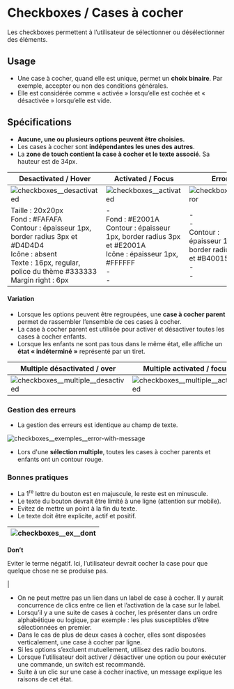# Checkboxes / Cases à cocher

Les checkboxes permettent à l’utilisateur de sélectionner ou désélectionner des éléments.

## Usage

- Une case à cocher, quand elle est unique, permet un **choix binaire**. Par exemple, accepter ou non des conditions générales.
- Elle est considérée comme « activée » lorsqu’elle est cochée et « désactivée » lorsqu’elle est vide.


## Spécifications

- **Aucune, une ou plusieurs options peuvent être choisies.**
- Les cases à cocher sont **indépendantes les unes des autres**.
- La **zone de touch contient la case à cocher et le texte associé**. Sa hauteur est de 34px.

Desactivated / Hover | Activated / Focus | Error | Disabled
------------ | ------------- | ------------- | ------------- |
![checkboxes__desactivated](components/COMPONENTS/Inputs/Checkboxes/design/checkboxes__desactivated.png)|![checkboxes__activated](components/COMPONENTS/Inputs/Checkboxes/design/checkboxes__activated.png)|![checkboxes__error](components/COMPONENTS/Inputs/Checkboxes/design/checkboxes__error.png)|![checkboxes__desactivated__disabled](components/COMPONENTS/Inputs/Checkboxes/design/checkboxes__desactivated__disabled.png)
Taille : 20x20px <br> Fond : #FAFAFA <br> Contour : épaisseur 1px, border radius 3px et #D4D4D4 <br> Icône : absent  <br> Texte : 16px, regular, police du thème #333333 <br> Margin right : 6px | -  <br> Fond : #E2001A <br> Contour : épaisseur 1px, border radius 3px et #E2001A <br> Icône : épaisseur 1px, #FFFFFF <br> - <br> - | - <br> -  <br>  Contour : épaisseur 1px, border radius 3px et #B40015 <br> - <br> -  | Opacité&nbsp;:&nbsp;40 %



#### Variation

- Lorsque les options peuvent être regroupées, une **case à cocher parent** permet de rassembler l’ensemble de ces cases à cocher.
- La case à cocher parent est utilisée pour activer et désactiver toutes les cases à cocher enfants.
- Lorsque les enfants ne sont pas tous dans le même état, elle affiche un **état «&nbsp;indéterminé&nbsp;»** représenté par un tiret.

Multiple désactivated / over | Multiple activated / focus | Multiple indeterminate
------------ | ------------- | ------------- |
![checkboxes__multiple__desactived](components/COMPONENTS/Inputs/Checkboxes/design/checkboxes__multiple__desactived.png)|![checkboxes__multiple__activated](components/COMPONENTS/Inputs/Checkboxes/design/checkboxes__multiple__activated.png)|![checkboxes__multiple__partial](components/COMPONENTS/Inputs/Checkboxes/design/checkboxes__multiple__partial.png)


### Gestion des erreurs

- La gestion des erreurs est identique au champ de texte.

![checkboxes__exemples__error-with-message](components/COMPONENTS/Inputs/Checkboxes/design/checkboxes__exemples__error-with-message.png)

- Lors d'une **sélection multiple**, toutes les cases à cocher parents et enfants ont un contour rouge.

### Bonnes pratiques

- La 1<sup>re</sup> lettre du bouton est en majuscule, le reste est en minuscule.
- Le texte du bouton devrait être limité à une ligne (attention sur mobile).
- Evitez de mettre un point à la fin du texte.
- Le texte doit être explicite, actif et positif.


 <div class="do-dont">
 <div class="dont">

![checkboxes__ex__dont](components/COMPONENTS/Inputs/Checkboxes/design/checkboxes__ex__dont.png)|
------------ |
**Don’t**
<p class="legende">Eviter le terme négatif. Ici, l’utilisateur devrait cocher la case pour que quelque chose ne se produise pas.</p> |

 </div>
 </div>


- On ne peut mettre pas un lien dans un label de case à cocher. Il y aurait concurrence de clics entre ce lien et l’activation de la case sur le label.
- Lorsqu’il y a une suite de cases à cocher, les présenter dans un ordre alphabétique ou logique, par exemple&nbsp;: les plus susceptibles d’être sélectionnées en premier.
- Dans le cas de plus de deux cases à cocher, elles sont disposées verticalement, une case à cocher par ligne.
- Si les options s’excluent mutuellement, utilisez des radio boutons.
- Lorsque l’utilisateur doit activer / désactiver une option ou pour exécuter une commande, un switch est recommandé.
- Suite à un clic sur une case à cocher inactive, un message explique les raisons de cet état.
